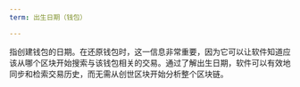 ```yaml
---
term: 出生日期（钱包）

---
```

指创建钱包的日期。在还原钱包时，这一信息非常重要，因为它可以让软件知道应该从哪个区块开始搜索与该钱包相关的交易。通过了解出生日期，软件可以有效地同步和检索交易历史，而无需从创世区块开始分析整个区块链。